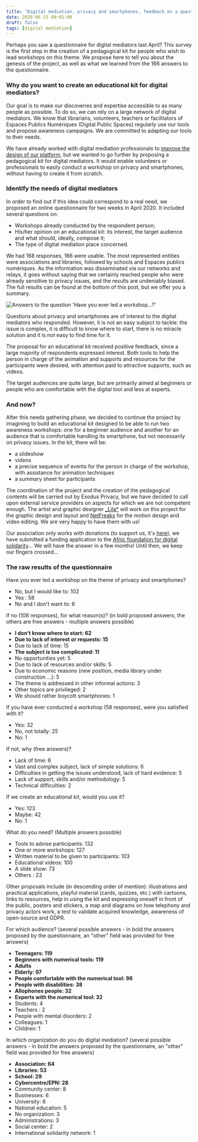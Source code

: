 ```yaml
---
title: "Digital mediation, privacy and smartphones, feedback on a questionnaire"
date: 2020-06-15 09:01:00
draft: false
tags: [digital mediation]
---
```


Perhaps you saw a questionnaire for digital mediators last April? This survey is the first step in the creation of a pedagogical kit for people who wish to lead workshops on this theme. We propose here to tell you about the genesis of the project, as well as what we learned from the 166 answers to the questionnaire.

### Why do you want to create an educational kit for digital mediators?

Our goal is to make our discoveries and expertise accessible to as many people as possible. To do so, we can rely on a large network of digital mediators. We know that librarians, volunteers, teachers or facilitators of Espaces Publics Numériques (Digital Public Spaces) regularly use our tools and propose awareness campaigns. We are committed to adapting our tools to their needs.

We have already worked with digital mediation professionals to [improve the design of our platform](https://framablog.org/2019/11/29/collaborer-pour-un-design-plus-accessible-lexemple-dexodus-privacy/), but we wanted to go further by proposing a pedagogical kit for digital mediators. It would enable volunteers or professionals to easily conduct a workshop on privacy and smartphones, without having to create it from scratch.

### Identify the needs of digital mediators

In order to find out if this idea could correspond to a real need, we proposed an online questionnaire for two weeks in April 2020. It included several questions on:

* Workshops already conducted by the respondent person;
* His/her opinion on an educational kit: its interest, the target audience and what should, ideally, compose it;
* The type of digital mediation place concerned.

We had 168 responses, 166 were usable. The most represented entities were associations and libraries, followed by schools and Espaces publics numériques. As the information was disseminated via our networks and relays, it goes without saying that we certainly reached people who were already sensitive to privacy issues, and the results are undeniably biased. The full results can be found at the bottom of this post, but we offer you a summary.

![Answers to the question 'Have you ever led a workshop...?'](/media/post/mednum/mednum1.jpg)

Questions about privacy and smartphones are of interest to the digital mediators who responded. However, it is not an easy subject to tackle: the issue is complex, it is difficult to know where to start, there is no miracle solution and it is not easy to find time for it.

The proposal for an educational kit received positive feedback, since a large majority of respondents expressed interest. Both tools to help the person in charge of the animation and supports and resources for the participants were desired, with attention paid to attractive supports, such as videos.

The target audiences are quite large, but are primarily aimed at beginners or people who are comfortable with the digital tool and less at experts.

### And now?

After this needs gathering phase, we decided to continue the project by imagining to build an educational kit designed to be able to run two awareness workshops: one for a beginner audience and another for an audience that is comfortable handling its smartphone, but not necessarily on privacy issues. In the kit, there will be:

* a slideshow
* videos
* a precise sequence of events for the person in charge of the workshop, with assistance for animation techniques
* a summary sheet for participants

The coordination of the project and the creation of the pedagogical contents will be carried out by Exodus Privacy, but we have decided to call upon external service providers on aspects for which we are not competent enough. The artist and graphic designer [_Lila*](https://lila.ink/) will work on this project for the graphic design and layout and [NetFreaks](https://twitter.com/NetFreaksFr) for the motion design and video editing. We are very happy to have them with us!

Our association only works with donations (to support us, it's [here](https://exodus-privacy.eu.org/en/page/contribute/)), we have submitted a funding application to the [Afnic foundation for digital solidarity](https://www.fondation-afnic.fr/en/Accueil.htm)... We will have the answer in a few months! Until then, we keep our fingers crossed...

### The raw results of the questionnaire

Have you ever led a workshop on the theme of privacy and smartphones?

* No, but I would like to: 102
* Yes : 58
* No and I don't want to: 6

If no (108 responses), for what reason(s)? (in bold proposed answers, the others are free answers - multiple answers possible)

* **I don't know where to start: 62**
* **Due to lack of interest or requests: 15**
* Due to lack of time: 15
* **The subject is too complicated: 11**
* No opportunities yet: 5
* Due to lack of resources and/or skills: 5
* Due to economic reasons (new position, media library under construction ...): 5
* The theme is addressed in other informal actions: 3
* Other topics are privileged: 2
* We should rather boycott smartphones: 1

If you have ever conducted a workshop (58 responses), were you satisfied with it?

* Yes: 32
* No, not totally: 25
* No: 1

If not, why (free answers)?

* Lack of time: 6
* Vast and complex subject, lack of simple solutions: 6
* Difficulties in getting the issues understood, lack of hard evidence: 5
* Lack of support, skills and/or methodology: 5
* Technical difficulties: 2

If we create an educational kit, would you use it?

* Yes: 123
* Maybe: 42
* No: 1

What do you need? (Multiple answers possible)

* Tools to advise participants: 132
* One or more workshops: 127
* Written material to be given to participants: 103
* Educational videos: 100
* A slide show: 73
* Others : 23

Other proposals include (in descending order of mention): illustrations and practical applications, playful material (cards, quizzes, etc.) with cartoons, links to resources, help in using the kit and expressing oneself in front of the public, posters and stickers, a map and diagrams on how telephony and privacy actors work, a test to validate acquired knowledge, awareness of open-source and GDPR.

For which audience? (several possible answers - in bold the answers proposed by the questionnaire, an "other" field was provided for free answers)

* **Teenagers: 119**
* **Beginners with numerical tools: 119**
* **Adults**
* **Elderly: 97**
* **People comfortable with the numerical tool: 96**
* **People with disabilities: 38**
* **Allophones people: 32**
* **Experts with the numerical tool: 32**
* Students: 4
* Teachers : 2
* People with mental disorders: 2
* Colleagues: 1
* Children: 1

In which organization do you do digital mediation? (several possible answers - in bold the answers proposed by the questionnaire, an "other" field was provided for free answers)

* **Association: 64**
* **Libraries: 53**
* **School: 29**
* **Cybercentre/EPN: 28**
* Community center: 8
* Businesses: 6
* University: 6
* National education: 5
* No organization: 3
* Administrations: 3
* Social center: 2
* International solidarity network: 1
